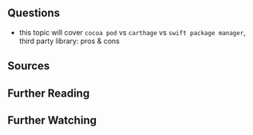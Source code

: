 ## Questions
- this topic will cover `cocoa pod` vs `carthage` vs `swift package manager`, third party library: pros & cons

## Sources

## Further Reading

## Further Watching

